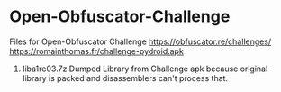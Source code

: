 # Open-Obfuscator-Challenge
Files for Open-Obfuscator Challenge https://obfuscator.re/challenges/
https://romainthomas.fr/challenge-pydroid.apk

1. liba1re03.7z
Dumped Library from Challenge apk because original library is packed and disassemblers can't process that.
